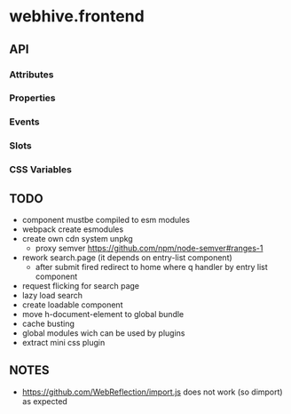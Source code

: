 # webhive.frontend

## API

### Attributes

### Properties

### Events

### Slots

### CSS Variables

## TODO
* component mustbe compiled to esm modules
* webpack create esmodules
* create own cdn system unpkg
  - proxy semver https://github.com/npm/node-semver#ranges-1 
* rework search.page (it depends on entry-list component)
  - after submit fired redirect to home where q handler by entry list component
* request flicking for search page
* lazy load search
* create loadable component
* move h-document-element to global bundle
* cache busting
* global modules wich can be used by plugins
* extract mini css plugin

## NOTES
* https://github.com/WebReflection/import.js does not work (so dimport) as expected
